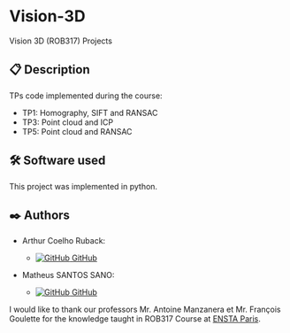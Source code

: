 # Vision-3D
Vision 3D (ROB317) Projects

## 📋 Description
TPs code implemented during the course:
- TP1: Homography, SIFT and RANSAC
- TP3: Point cloud and ICP
- TP5: Point cloud and RANSAC

## 🛠️ Software used

This project was implemented in python.

## ✒️ Authors

- Arthur Coelho Ruback:
    - [![GitHub](https://i.stack.imgur.com/tskMh.png) GitHub](https://github.com/arthur-ruback)

- Matheus SANTOS SANO:
    - [![GitHub](https://i.stack.imgur.com/tskMh.png) GitHub](https://github.com/matsano)

I would like to thank our professors Mr. Antoine Manzanera et Mr. François Goulette for the knowledge taught in ROB317 Course at [ENSTA Paris](https://www.ensta-paris.fr/).
